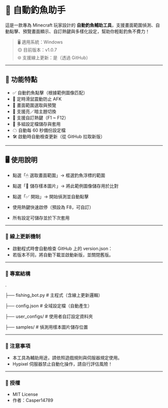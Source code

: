 # 🎣 自動釣魚助手

這是一款專為 Minecraft 玩家設計的 **自動釣魚輔助工具**，支援畫面範圍偵測、自動點擊、預覽畫面顯示、自訂熱鍵與多樣化設定，幫助你輕鬆釣魚不費力！

> 🖥 適用系統：Windows   
> 🟡 目前版本：v1.0.7  
> 🌐 支援線上更新：是（透過 GitHub） 

---

## 🔧 功能特點

- ✅ 自動釣魚點擊（根據範例圖像匹配）
- 🔁 定時滑鼠震動防止 AFK
- 🎯 畫面範圍選取與預覽
- 🎨 支援亮／暗主題切換
- 🔢 支援自訂熱鍵（F1 ~ F12）
- 💾 多組設定檔儲存與套用
- ☁ 自動每 60 秒備份設定檔
- 🛠️ 啟動時自動檢查更新（從 GitHub 拉取新版）

---

## 🖥️ 使用說明

- 點選「🖱 選取畫面範圍」→ 框選釣魚浮標的範圍
- 點選「📸 儲存樣本圖片」→ 將此範例圖像儲存用於比對
- 點選「✅ 開始」→ 開始偵測並自動點擊
- 使用熱鍵快速啟停（預設為 F8，可自訂）

- 所有設定可儲存並於下次套用

---

### 🔄 線上更新機制

- 啟動程式時會自動檢查 GitHub 上的 version.json：
- 若版本不同，將自動下載並啟動新版，並關閉舊版。

---

### 📁 專案結構

.

├── fishing_bot.py         # 主程式（含線上更新邏輯）

├── config.json            # 全域設定檔（自動產生）

├── user_configs/          # 使用者自訂設定資料夾

├── samples/               # 偵測用樣本圖片儲存位置

---

### 🧊 注意事項

- 本工具為輔助用途，請依照遊戲規則與伺服器規定使用。
- Hypixel 伺服器禁止自動化操作，請自行評估風險！

---

### 📜 授權

- MIT License
- 作者：Casper14789
